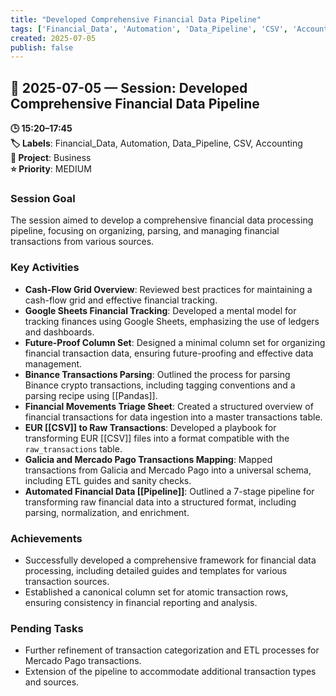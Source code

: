 ```yaml
---
title: "Developed Comprehensive Financial Data Pipeline"
tags: ['Financial_Data', 'Automation', 'Data_Pipeline', 'CSV', 'Accounting']
created: 2025-07-05
publish: false
---
```


## 📅 2025-07-05 — Session: Developed Comprehensive Financial Data Pipeline

**🕒 15:20–17:45**  
**🏷️ Labels**: Financial_Data, Automation, Data_Pipeline, CSV, Accounting  
**📂 Project**: Business  
**⭐ Priority**: MEDIUM  


### Session Goal
The session aimed to develop a comprehensive financial data processing pipeline, focusing on organizing, parsing, and managing financial transactions from various sources.

### Key Activities
- **Cash-Flow Grid Overview**: Reviewed best practices for maintaining a cash-flow grid and effective financial tracking.
- **Google Sheets Financial Tracking**: Developed a mental model for tracking finances using Google Sheets, emphasizing the use of ledgers and dashboards.
- **Future-Proof Column Set**: Designed a minimal column set for organizing financial transaction data, ensuring future-proofing and effective data management.
- **Binance Transactions Parsing**: Outlined the process for parsing Binance crypto transactions, including tagging conventions and a parsing recipe using [[Pandas]].
- **Financial Movements Triage Sheet**: Created a structured overview of financial transactions for data ingestion into a master transactions table.
- **EUR [[CSV]] to Raw Transactions**: Developed a playbook for transforming EUR [[CSV]] files into a format compatible with the `raw_transactions` table.
- **Galicia and Mercado Pago Transactions Mapping**: Mapped transactions from Galicia and Mercado Pago into a universal schema, including ETL guides and sanity checks.
- **Automated Financial Data [[Pipeline]]**: Outlined a 7-stage pipeline for transforming raw financial data into a structured format, including parsing, normalization, and enrichment.

### Achievements
- Successfully developed a comprehensive framework for financial data processing, including detailed guides and templates for various transaction sources.
- Established a canonical column set for atomic transaction rows, ensuring consistency in financial reporting and analysis.

### Pending Tasks
- Further refinement of transaction categorization and ETL processes for Mercado Pago transactions.
- Extension of the pipeline to accommodate additional transaction types and sources.
